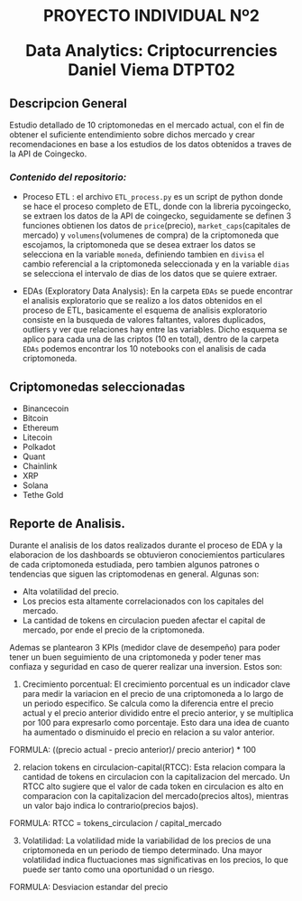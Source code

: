 <h1 align='center'>
  PROYECTO INDIVIDUAL Nº2 

 <b> Data Analytics: Criptocurrencies</b>   
 Daniel Viema DTPT02
</h1>

## Descripcion General

Estudio detallado de 10 criptomonedas en el mercado actual, con el fin de obtener el suficiente entendimiento sobre dichos mercado y crear recomendaciones en base a los estudios de los datos obtenidos a traves de la API de Coingecko.

### *Contenido del repositorio:*

* Proceso ETL : el archivo `ETL_process.py` es un script de python donde se hace el proceso completo de ETL, donde con la libreria pycoingecko, se extraen los datos de la API  de coingecko, seguidamente se definen 3 funciones obtienen los datos de `price`(precio), `market_caps`(capitales de mercado) y `volumens`(volumenes de compra) de la criptomoneda que escojamos, la criptomoneda que se desea extraer los datos se selecciona en la variable `moneda`, definiendo tambien en `divisa` el cambio referencial a la criptomoneda seleccionada y en la variable `dias` se selecciona el intervalo de dias de los datos que se quiere extraer.

* EDAs (Exploratory Data Analysis): En la carpeta `EDAs` se puede encontrar el analisis exploratorio que
se realizo a los datos obtenidos en el proceso de ETL, basicamente el esquema de analisis exploratorio consiste en la busqueda de valores faltantes, valores duplicados, outliers y ver que relaciones hay entre las variables. Dicho esquema se aplico para cada una de las criptos (10 en total), dentro de la carpeta `EDAs` podemos encontrar los 10 notebooks con el analisis de cada criptomoneda.

## Criptomonedas seleccionadas
* Binancecoin
* Bitcoin
* Ethereum
* Litecoin
* Polkadot
* Quant
* Chainlink
* XRP
* Solana
* Tethe Gold

## Reporte de Analisis.

Durante el analisis de los datos realizados durante el proceso de EDA y la elaboracion de los dashboards se obtuvieron conociemientos particulares de cada criptomoneda estudiada, pero tambien algunos patrones o tendencias que siguen las criptomodenas en general.
Algunas son:

* Alta volatilidad del precio.
* Los precios esta altamente correlacionados con los capitales del mercado.
* La cantidad de tokens en circulacion pueden afectar el capital de mercado, por ende el precio de la criptomoneda.

Ademas se plantearon 3 KPIs (medidor clave de desempeño) para poder tener un buen seguimiento de una criptomoneda y poder tener mas confiaza y seguridad en caso de querer realizar una inversion. Estos son:

1. Crecimiento porcentual: El crecimiento porcentual 
es un indicador clave para medir la variacion en el
precio de una criptomoneda a lo largo de un periodo
especifico. Se calcula como la diferencia entre el 
precio actual y el precio anterior dividido entre el
precio anterior, y se multiplica por 100 para 
expresarlo como porcentaje. Esto dara una idea
de cuanto ha aumentado o disminuido el precio
en relacion a su valor anterior.

FORMULA: ((precio actual - precio anterior)/ precio anterior) * 100

2.  relacion tokens en circulacion-capital(RTCC): Esta
relacion compara la cantidad de tokens en circulacion
con la capitalizacion del mercado. Un RTCC alto
sugiere que el valor de cada token en circulacion
es alto en comparacion con la capitalizacion del
mercado(precios altos), mientras un valor bajo indica
lo contrario(precios bajos).

FORMULA: RTCC = tokens_circulacion / capital_mercado

3. Volatilidad: La volatilidad mide la variabilidad
de los precios de una criptomoneda en un periodo de tiempo determinado.
Una mayor volatilidad indica fluctuaciones mas 
significativas en los precios, lo que puede ser
tanto como una oportunidad o un riesgo.

FORMULA: Desviacion estandar del precio


